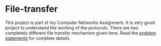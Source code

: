 # File-transfer
This project is part of my Computer Networks Assignment.
It is very good project to understand the working of the protocols.
There are two completely different file transfer mechanism given here.
Read the [problem statements](https://github.com/geeky-wizard/File-transfer/blob/master/CN%20F303%20Programming%20Assignment.pdf) for complete details.
